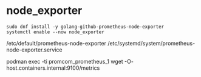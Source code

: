 # node_exporter

```shell
sudo dnf install -y golang-github-prometheus-node-exporter
systemctl enable --now node_exporter
```

/etc/default/prometheus-node-exporter
/etc/systemd/system/prometheus-node-exporter.service

podman exec -ti promcom_prometheus_1 wget -O- host.containers.internal:9100/metrics
